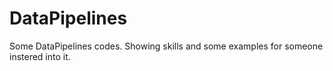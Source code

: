 # DataPipelines
Some DataPipelines codes. Showing skills and some examples for someone instered into it. 
